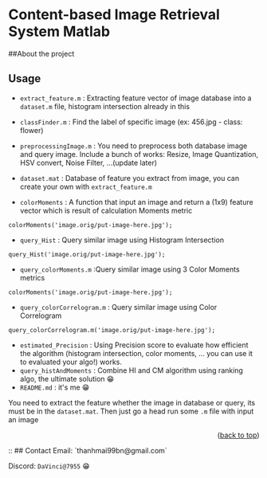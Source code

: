 # Content-based Image Retrieval System Matlab

##About the project

## Usage
* `extract_feature.m` : Extracting feature vector of image database into a `dataset.m` file, histogram intersection already in this
* `classFinder.m` : Find the label of specific image (ex: 456.jpg - class: flower)
* `preprocessingImage.m` : You need to preprocess both database image and query image. Include a bunch of works: Resize, Image Quantization, HSV convert, Noise Filter, ...(update later) 
* `dataset.mat` : Database of feature you extract from image, you can create your own with `extract_feature.m`

* `colorMoments` : A function that input an image and return a (1x9) feature vector which is result of calculation Moments metric
```
colorMoments('image.orig/put-image-here.jpg');
```
* `query_Hist` : Query similar image using Histogram Intersection
```
query_Hist('image.orig/put-image-here.jpg');
```
* `query_colorMoments.m` :Query similar image using 3 Color Moments metrics
```
colorMoments('image.orig/put-image-here.jpg');
```
* `query_colorCorrelogram.m` : Query similar image using Color Correlogram
```
query_colorCorrelogram.m('image.orig/put-image-here.jpg');
```
* `estimated_Precision` : Using Precision score to evaluate how efficient the algorithm (histogram intersection, color moments, ... you can use it to evaluated your algo!) works.
* `query_histAndMoments` : Combine HI and CM algorithm using ranking algo, the ultimate solution :grin:
* `README.md` : it's me :grin:

You need to extract the feature whether the image in database or query, its must be in the `dataset.mat`. Then just go a head run some `.m` file with input an image
<p align="right">(<a href="#top">back to top</a>)</p>
::
## Contact
Email: `thanhmai99bn@gmail.com`

Discord: `DaVinci@7955` :grin:
